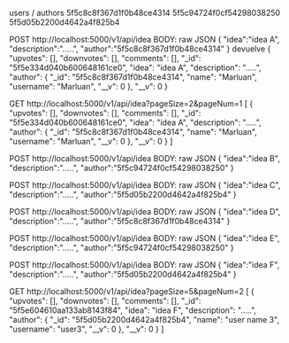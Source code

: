 users / authors
5f5c8c8f367d1f0b48ce4314
5f5c94724f0cf54298038250
5f5d05b2200d4642a4f825b4

POST
http://localhost:5000/v1/api/idea
BODY: raw JSON
{
    "idea":"idea A",
    "description":".....",
    "author":"5f5c8c8f367d1f0b48ce4314"
}
devuelve
{
    "upvotes": [],
    "downvotes": [],
    "comments": [],
    "_id": "5f5e334d040b600648161ce0",
    "idea": "idea A",
    "description": ".....",
    "author": {
        "_id": "5f5c8c8f367d1f0b48ce4314",
        "name": "Marluan",
        "username": "Marluan",
        "__v": 0
    },
    "__v": 0
}

GET
http://localhost:5000/v1/api/idea?pageSize=2&pageNum=1
[
    {
        "upvotes": [],
        "downvotes": [],
        "comments": [],
        "_id": "5f5e334d040b600648161ce0",
        "idea": "idea A",
        "description": ".....",
        "author": {
            "_id": "5f5c8c8f367d1f0b48ce4314",
            "name": "Marluan",
            "username": "Marluan",
            "__v": 0
        },
        "__v": 0
    }
]


POST
http://localhost:5000/v1/api/idea
BODY: raw JSON
{
    "idea":"idea B",
    "description":".....",
    "author":"5f5c94724f0cf54298038250"
}

POST
http://localhost:5000/v1/api/idea
BODY: raw JSON
{
    "idea":"idea C",
    "description":".....",
    "author":"5f5d05b2200d4642a4f825b4"
}

POST
http://localhost:5000/v1/api/idea
BODY: raw JSON
{
    "idea":"idea D",
    "description":".....",
    "author":"5f5c8c8f367d1f0b48ce4314"
}

POST
http://localhost:5000/v1/api/idea
BODY: raw JSON
{
    "idea":"idea E",
    "description":".....",
    "author":"5f5c94724f0cf54298038250"
}

POST
http://localhost:5000/v1/api/idea
BODY: raw JSON
{
    "idea":"idea F",
    "description":".....",
    "author":"5f5d05b2200d4642a4f825b4"
}

GET
http://localhost:5000/v1/api/idea?pageSize=5&pageNum=2
[
    {
        "upvotes": [],
        "downvotes": [],
        "comments": [],
        "_id": "5f5e604610aa133ab8143f84",
        "idea": "idea F",
        "description": ".....",
        "author": {
            "_id": "5f5d05b2200d4642a4f825b4",
            "name": "user name 3",
            "username": "user3",
            "__v": 0
        },
        "__v": 0
    }
]